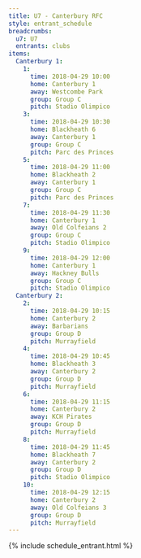 ```yaml
---
title: U7 - Canterbury RFC
style: entrant_schedule
breadcrumbs:
  u7: U7
  entrants: clubs
items:
  Canterbury 1:
    1:
      time: 2018-04-29 10:00
      home: Canterbury 1
      away: Westcombe Park
      group: Group C
      pitch: Stadio Olimpico
    3:
      time: 2018-04-29 10:30
      home: Blackheath 6
      away: Canterbury 1
      group: Group C
      pitch: Parc des Princes
    5:
      time: 2018-04-29 11:00
      home: Blackheath 2
      away: Canterbury 1
      group: Group C
      pitch: Parc des Princes
    7:
      time: 2018-04-29 11:30
      home: Canterbury 1
      away: Old Colfeians 2
      group: Group C
      pitch: Stadio Olimpico
    9:
      time: 2018-04-29 12:00
      home: Canterbury 1
      away: Hackney Bulls
      group: Group C
      pitch: Stadio Olimpico
  Canterbury 2:
    2:
      time: 2018-04-29 10:15
      home: Canterbury 2
      away: Barbarians
      group: Group D
      pitch: Murrayfield
    4:
      time: 2018-04-29 10:45
      home: Blackheath 3
      away: Canterbury 2
      group: Group D
      pitch: Murrayfield
    6:
      time: 2018-04-29 11:15
      home: Canterbury 2
      away: KCH Pirates
      group: Group D
      pitch: Murrayfield
    8:
      time: 2018-04-29 11:45
      home: Blackheath 7
      away: Canterbury 2
      group: Group D
      pitch: Stadio Olimpico
    10:
      time: 2018-04-29 12:15
      home: Canterbury 2
      away: Old Colfeians 3
      group: Group D
      pitch: Murrayfield
---
```


{% include schedule_entrant.html %}
